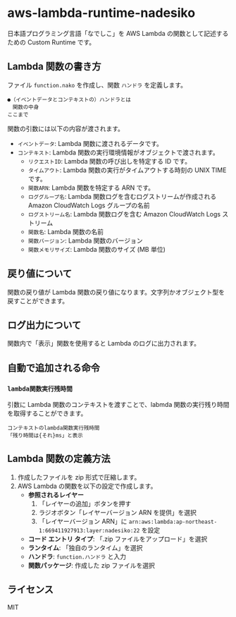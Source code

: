 # aws-lambda-runtime-nadesiko

日本語プログラミング言語「なでしこ」を AWS Lambda の関数として記述するための Custom Runtime です。

## Lambda 関数の書き方

ファイル `function.nako` を作成し、関数 `ハンドラ` を定義します。

```
●（イベントデータとコンテキストの）ハンドラとは
　関数の中身
ここまで
```

関数の引数には以下の内容が渡されます。

  * `イベントデータ`: Lambda 関数に渡されるデータです。
  * `コンテキスト`: Lambda 関数の実行環境情報がオブジェクトで渡されます。
      * `リクエストID`: Lambda 関数の呼び出しを特定する ID です。
      * `タイムアウト`: Lambda 関数の実行がタイムアウトする時刻の UNIX TIME です。
      * `関数ARN`: Lambda 関数を特定する ARN です。
      * `ロググループ名`: Lambda 関数ログを含むログストリームが作成される Amazon CloudWatch Logs グループの名前
      * `ログストリーム名`: Lambda 関数ログを含む Amazon CloudWatch Logs ストリーム
      * `関数名`: Lambda 関数の名前
      * `関数バージョン`: Lambda 関数のバージョン
      * `関数メモリサイズ`: Lambda 関数のサイズ (MB 単位)

## 戻り値について

関数の戻り値が Lambda 関数の戻り値になります。文字列かオブジェクト型を戻すことができます。

## ログ出力について

関数内で「表示」関数を使用すると Lambda のログに出力されます。

## 自動で追加される命令

### `lambda関数実行残時間`

引数に Lambda 関数のコンテキストを渡すことで、labmda 関数の実行残り時間を取得することができます。

```
コンテキストのlambda関数実行残時間
「残り時間は{それ}ms」と表示
```

## Lambda 関数の定義方法

 1. 作成したファイルを zip 形式で圧縮します。
 2. AWS Lambda の関数を以下の設定で作成します。
      * **参照されるレイヤー**
        1. 「レイヤーの追加」ボタンを押す
        2. ラジオボタン「レイヤーバージョン ARN を提供」を選択
        3. 「レイヤーバージョン ARN」に `arn:aws:lambda:ap-northeast-1:669411927913:layer:nadesiko:22` を設定
      * **コード エントリ タイプ**: 「.zip ファイルをアップロード」を選択
      * **ランタイム**: 「独自のランタイム」を選択
      * **ハンドラ**: `function.ハンドラ` と入力
      * **関数パッケージ**: 作成した zip ファイルを選択

## ライセンス

MIT
